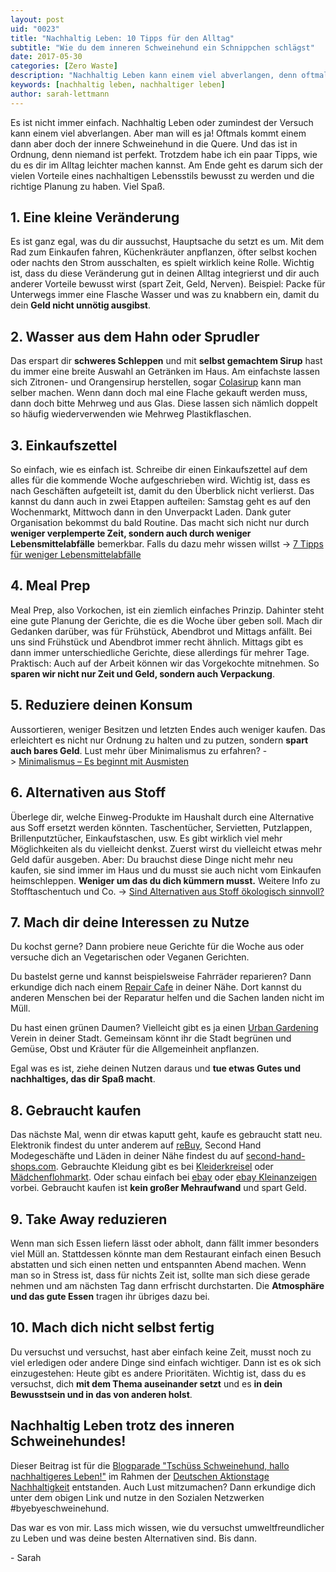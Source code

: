 ```yaml
---
layout: post
uid: "0023"
title: "Nachhaltig Leben: 10 Tipps für den Alltag"
subtitle: "Wie du dem inneren Schweinehund ein Schnippchen schlägst"
date: 2017-05-30
categories: [Zero Waste]
description: "Nachhaltig Leben kann einem viel abverlangen, denn oftmals kommt der inner Schweinehund in die Quere. Hier ein paar Tipps, wie es im Alltag leichter wird."
keywords: [nachhaltig leben, nachhaltiger leben]
author: sarah-lettmann
---
```

Es ist nicht immer einfach. Nachhaltig Leben oder zumindest der Versuch kann einem viel abverlangen. Aber man will es ja! Oftmals kommt einem dann aber doch der innere Schweinehund in die Quere. Und das ist in Ordnung, denn niemand ist perfekt. Trotzdem habe ich ein paar Tipps, wie du es dir im Alltag leichter machen kannst. Am Ende geht es darum sich der vielen Vorteile eines nachhaltigen Lebensstils bewusst zu werden und die richtige Planung zu haben. Viel Spaß.

## 1. Eine kleine Veränderung
Es ist ganz egal, was du dir aussuchst, Hauptsache du setzt es um. Mit dem Rad zum Einkaufen fahren, Küchenkräuter anpflanzen, öfter selbst kochen oder nachts den Strom ausschalten, es spielt wirklich keine Rolle. Wichtig ist, dass du diese Veränderung gut in deinen Alltag integrierst und dir auch anderer Vorteile bewusst wirst (spart Zeit, Geld, Nerven). Beispiel: Packe für Unterwegs immer eine Flasche Wasser und was zu knabbern ein, damit du dein **Geld nicht unnötig ausgibst**.

## 2. Wasser aus dem Hahn oder Sprudler
Das erspart dir **schweres Schleppen** und mit **selbst gemachtem Sirup** hast du immer eine breite Auswahl an Getränken im Haus. Am einfachste lassen sich Zitronen- und Orangensirup herstellen, sogar [Colasirup](http://www.dasweissevomei.com/kategorie/rezepte/hausgemacher-cola-sirup/) kann man selber machen. Wenn dann doch mal eine Flache gekauft werden muss, dann doch bitte Mehrweg und aus Glas. Diese lassen sich nämlich doppelt so häufig wiederverwenden wie Mehrweg Plastikflaschen.

## 3. Einkaufszettel
So einfach, wie es einfach ist. Schreibe dir einen Einkaufszettel auf dem alles für die kommende Woche aufgeschrieben wird. Wichtig ist, dass es nach Geschäften aufgeteilt ist, damit du den Überblick nicht verlierst. Das kannst du dann auch in zwei Etappen aufteilen: Samstag geht es auf den Wochenmarkt, Mittwoch dann in den Unverpackt Laden. Dank guter Organisation bekommst du bald Routine. Das macht sich nicht nur durch **weniger verplemperte Zeit, sondern auch durch weniger Lebensmittelabfälle** bemerkbar. Falls du dazu mehr wissen willst -> [7 Tipps für weniger Lebensmittelabfälle](7-tipps-fuer-weniger-lebensmittelabfaelle)

## 4. Meal Prep
Meal Prep, also Vorkochen, ist ein ziemlich einfaches Prinzip. Dahinter steht eine gute Planung der Gerichte, die es die Woche über geben soll. Mach dir Gedanken darüber, was für Frühstück, Abendbrot und Mittags anfällt. Bei uns sind Frühstück und Abendbrot immer recht ähnlich. Mittags gibt es dann immer unterschiedliche Gerichte, diese allerdings für mehrer Tage. Praktisch: Auch auf der Arbeit können wir das Vorgekochte mitnehmen. So **sparen wir nicht nur Zeit und Geld, sondern auch Verpackung**.

## 5. Reduziere deinen Konsum
Aussortieren, weniger Besitzen und letzten Endes auch weniger kaufen. Das erleichtert es nicht nur Ordnung zu halten und zu putzen, sondern **spart auch bares Geld**. Lust mehr über Minimalismus zu erfahren? -> [Minimalismus – Es beginnt mit Ausmisten](minimalismus-ausmisten)

## 6. Alternativen aus Stoff
Überlege dir, welche Einweg-Produkte im Haushalt durch eine Alternative aus Soff ersetzt werden könnten. Taschentücher, Servietten, Putzlappen, Brillenputztücher, Einkaufstaschen, usw. Es gibt wirklich viel mehr Möglichkeiten als du vielleicht denkst. Zuerst wirst du vielleicht etwas mehr Geld dafür ausgeben. Aber: Du brauchst diese Dinge nicht mehr neu kaufen, sie sind immer im Haus und du musst sie auch nicht vom Einkaufen heimschleppen. **Weniger um das du dich kümmern musst.** Weitere Info zu Stofftaschentuch und Co. -> [Sind Alternativen aus Stoff ökologisch sinnvoll?](sind-alternativen-aus-stoff-oekologisch-sinnvoll)

## 7. Mach dir deine Interessen zu Nutze
Du kochst gerne? Dann probiere neue Gerichte für die Woche aus oder versuche dich an Vegetarischen oder Veganen Gerichten.

Du bastelst gerne und kannst beispielsweise Fahrräder reparieren? Dann erkundige dich nach einem [Repair Cafe](https://de.wikipedia.org/wiki/Repair-Caf%C3%A9) in deiner Nähe. Dort kannst du anderen Menschen bei der Reparatur helfen und die Sachen landen nicht im Müll.

Du hast einen grünen Daumen? Vielleicht gibt es ja einen [Urban Gardening](https://de.wikipedia.org/wiki/Urbaner_Gartenbau) Verein in deiner Stadt. Gemeinsam könnt ihr die Stadt begrünen und Gemüse, Obst und Kräuter für die Allgemeinheit anpflanzen.

Egal was es ist, ziehe deinen Nutzen daraus und **tue etwas Gutes und nachhaltiges, das dir Spaß macht**.

## 8. Gebraucht kaufen
Das nächste Mal, wenn dir etwas kaputt geht, kaufe es gebraucht statt neu. Elektronik findest du unter anderem auf [reBuy](https://www.rebuy.de/), Second Hand Modegeschäfte und Läden in deiner Nähe findest du auf [second-hand-shops.com](http://second-hand-shops.com/de). Gebrauchte Kleidung gibt es bei [Kleiderkreisel](https://www.kleiderkreisel.de/) oder [Mädchenflohmarkt](https://www.maedchenflohmarkt.de/). Oder schau einfach bei [ebay](http://www.ebay.de/) oder [ebay Kleinanzeigen](https://www.ebay-kleinanzeigen.de/) vorbei. Gebraucht kaufen ist **kein großer Mehraufwand** und spart Geld.

## 9. Take Away reduzieren
Wenn man sich Essen liefern lässt oder abholt, dann fällt immer besonders viel Müll an. Stattdessen könnte man dem Restaurant einfach einen Besuch abstatten und sich einen netten und entspannten Abend machen. Wenn man so in Stress ist, dass für nichts Zeit ist, sollte man sich diese gerade nehmen und am nächsten Tag dann erfrischt durchstarten. Die **Atmosphäre und das gute Essen** tragen ihr übriges dazu bei.

## 10. Mach dich nicht selbst fertig
Du versuchst und versuchst, hast aber einfach keine Zeit, musst noch zu viel erledigen oder andere Dinge sind einfach wichtiger. Dann ist es ok sich einzugestehen: Heute gibt es andere Prioritäten. Wichtig ist, dass du es versuchst, dich **mit dem Thema auseinander setzt** und es **in dein Bewusstsein und in das von anderen holst**.

## Nachhaltig Leben trotz des inneren Schweinehundes!
Dieser Beitrag ist für die [Blogparade "Tschüss Schweinehund, hallo nachhaltigeres Leben!"](https://nachhaltiger-warenkorb.de/#!/page/blogparade) im Rahmen der [Deutschen Aktionstage Nachhaltigkeit](http://www.tatenfuermorgen.de/mitmachen/deutsche-aktionstage-nachhaltigkeit/) entstanden. Auch Lust mitzumachen? Dann erkundige dich unter dem obigen Link und nutze in den Sozialen Netzwerken #byebyeschweinehund.

Das war es von mir. Lass mich wissen, wie du versuchst umweltfreundlicher zu Leben und was deine besten Alternativen sind. Bis dann.

\- Sarah
